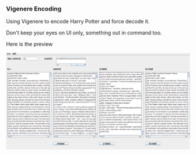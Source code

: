 ### Vigenere Encoding

Using Vigenere to encode Harry Potter and force decode it.

Don't keep your eyes on UI only, something out in command too.

Here is the preview

!["ui"](screenshot/ui.png)

